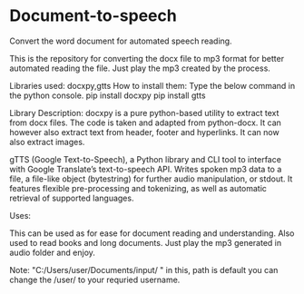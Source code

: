 # Document-to-speech
Convert the word document for automated speech reading.

This is the repository for converting the docx file to mp3 format for better automated reading the file.
Just play the mp3 created by the process.

Libraries used: docxpy,gtts
How to install them:  Type the below command in the python console.
pip install docxpy
pip install gtts

Library Description:
docxpy is a pure python-based utility to extract text from docx files. 
The code is taken and adapted from python-docx.
It can however also extract text from header, footer and hyperlinks. 
It can now also extract images.

gTTS (Google Text-to-Speech), a Python library and CLI tool to interface with Google Translate’s text-to-speech API. 
Writes spoken mp3 data to a file, a file-like object (bytestring) for further audio manipulation, or stdout.
It features flexible pre-processing and tokenizing, as well as automatic retrieval of supported languages.

Uses:

This can be used as for ease for document reading and understanding. Also used to read books and long documents. Just play the mp3 generated in audio folder and enjoy.

Note: 
"C:/Users/user/Documents/input/ " in this, path is default you can change the /user/ to your requried username.
